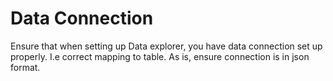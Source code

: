 # Data Connection

Ensure that when setting up Data explorer, you have data connection set up properly. I.e correct mapping to table. As is, ensure connection is in json format. 